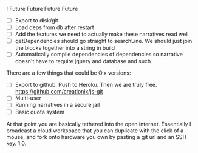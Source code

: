! Future Future Future Future

 - [ ] Export to disk/git
 - [ ] Load deps from db after restart
 - [ ] Add the features we need to actually make these narratives read well
 - [ ] getDependencies should go straight to searchLine. We should just join the blocks together into a string in build
 - [ ] Automatically compile dependencies of dependencies so narrative doesn't have to require jquery and database and such

There are a few things that could be O.x versions:

 - [ ] Export to github. Push to Heroku. Then we are truly free. https://github.com/creationix/js-git
 - [ ] Multi-user
 - [ ] Running narratives in a secure jail
 - [ ] Basic quota system

At that point you are basically tethered into the open internet. Essentially I broadcast a cloud workspace that you can duplicate with the click of a mouse, and fork onto hardware you own by pasting a git url and an SSH key. 1.0.
